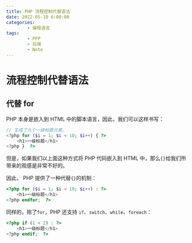 ```yaml
---
title: PHP 流程控制代替语法
date: 2022-05-10 6:00:00
categories:
        - 编程语言
tags:
        - PFP
        - 后端
        - Note
---
```


# 流程控制代替语法

## 代替 for

PHP 本身是嵌入到 HTML 中的脚本语言，因此，我们可以这样书写：

```php
// 生成了九个一级标题元素。
<?php for ($i = 1; $i < 10; $i++) { ?>
    <h1>一级标题</h1>
<?php }  ?>
```

但是，如果我们以上面这种方式将 PHP 代码嵌入到 HTML 中，那么`{}`给我们所带来的观感是非常不好的。

因此， PHP 提供了一种代替`{}`的机制：

```php
<?php for ($i = 1; $i < 10; $i++) : ?>
    <h1>一级标题</h1>
<?php endfor;  ?>
```

同样的，除了`for`，PHP 还支持 `if`、`switch`、`while`、`foreach`：

```php
<?php if (1 < 2) : ?>
    <h1>一级标题</h1>
<?php endif;  ?>
```
